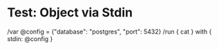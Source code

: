 # Test: Object via Stdin

/var @config = {"database": "postgres", "port": 5432}
/run { cat } with { stdin: @config }
